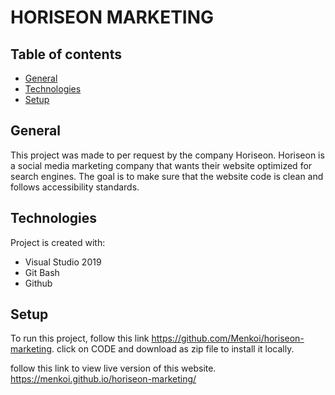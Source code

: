# HORISEON MARKETING

## Table of contents
* [General](#general)
* [Technologies](#technologies)
* [Setup](#setup)

## General
This project was made to per request by the company Horiseon. Horiseon is a 
 social media marketing company that wants their website optimized for search engines.
The goal is to make sure that the website code is clean and follows 
accessibility standards.
	
## Technologies
Project is created with:
* Visual Studio 2019
* Git Bash
* Github
	
## Setup
To run this project, follow this link https://github.com/Menkoi/horiseon-marketing. click on CODE and download as zip file to install it locally. 

follow this link to view live version of this website. 
https://menkoi.github.io/horiseon-marketing/



